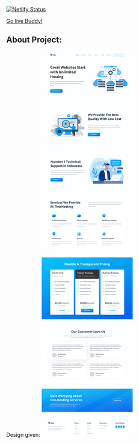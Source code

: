 [![Netlify Status](https://api.netlify.com/api/v1/badges/08792b0d-05a4-4f99-97ad-0f08934f1468/deploy-status)](https://app.netlify.com/sites/tushar-ojha-web-design-landing-page/deploys)


[Go live Buddy!]()

## About Project:


Design given:
![Design](/Design.png)
